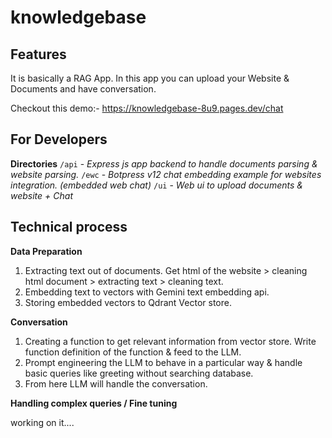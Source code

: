 
# knowledgebase

## Features

It is basically a RAG App. In this app you can upload your Website & Documents and have conversation.

Checkout this demo:- https://knowledgebase-8u9.pages.dev/chat

## For Developers

**Directories**
`/api` - *Express js app backend to handle documents parsing & website parsing.*
`/ewc` - *Botpress v12 chat embedding example for websites integration. (embedded web chat)*
`/ui` - *Web ui to upload documents & website + Chat*


## Technical process

**Data Preparation**
 1. Extracting text out of documents. Get html of the website > cleaning html document > extracting text > cleaning text.
 2. Embedding text to vectors with Gemini text embedding api.
 3. Storing embedded vectors to Qdrant Vector store.

**Conversation**

 1. Creating a function to get relevant information from vector store. Write function definition of the function & feed to the LLM.
 2. Prompt engineering the LLM to behave in a particular way & handle basic queries like greeting without searching database.
 3. From here LLM will handle the conversation.

**Handling complex queries / Fine tuning**

working on it....
